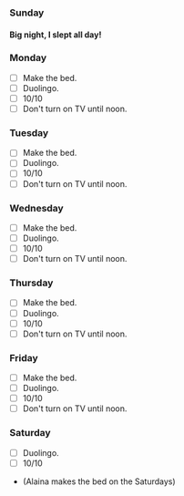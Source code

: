### Sunday

#### Big night, I slept all day!

### Monday

- [ ] Make the bed.
- [ ] Duolingo.
- [ ] 10/10
- [ ] Don't turn on TV until noon.

### Tuesday

- [ ] Make the bed.
- [ ] Duolingo.
- [ ] 10/10
- [ ] Don't turn on TV until noon.

### Wednesday

- [ ] Make the bed.
- [ ] Duolingo.
- [ ] 10/10
- [ ] Don't turn on TV until noon.

### Thursday

- [ ] Make the bed.
- [ ] Duolingo.
- [ ] 10/10
- [ ] Don't turn on TV until noon.

### Friday

- [ ] Make the bed.
- [ ] Duolingo.
- [ ] 10/10
- [ ] Don't turn on TV until noon.

### Saturday

- [ ] Duolingo.
- [ ] 10/10
- (Alaina makes the bed on the Saturdays)